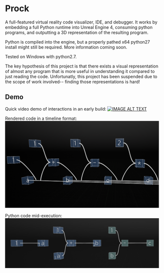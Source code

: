 # Prock

A full-featured virtual reality code visualizer, IDE, and debugger. It works by embedding a full Python runtime into Unreal Engine 4, consuming python programs, and outputting a 3D representation of the resulting program. 

Python is compiled into the engine, but a properly pathed x64 python27 install might still be required. More information coming soon. 

Tested on Windows with python2.7. 

The key hypothesis of this project is that there exists a visual representation of almost any program that is more useful in understanding it compared to just reading the code. Unfortunatly, this project has been suspended due to the scope of work involved-- finding those representations is hard!

## Demo

Quick video demo of interactions in an early build:
[![IMAGE ALT TEXT](http://img.youtube.com/vi/RdVaZoD8ptc/0.jpg)](http://www.youtube.com/watch?v=RdVaZoD8ptc)

Rendered code in a timeline format: 
![Pathlining](pathlining.PNG?raw=true)

Python code mid-execution:
![Debugging](running.PNG?raw=true)